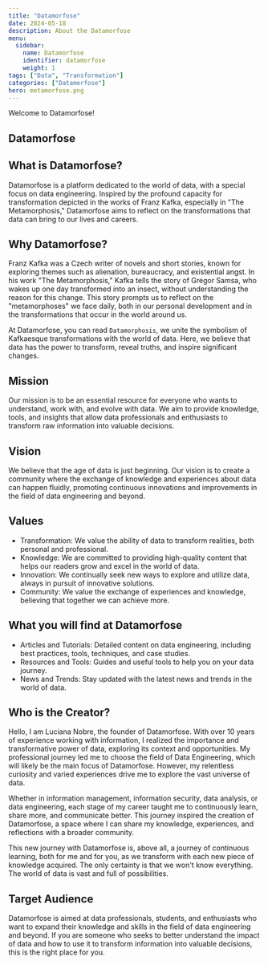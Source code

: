 ```yaml
---
title: "Datamorfose"
date: 2024-05-18
description: About the Datamorfose
menu:
  sidebar:
    name: Datamorfose
    identifier: datamorfose
    weight: 1
tags: ["Data", "Transformation"]
categories: ["Datamorfose"]
hero: metamorfose.png
---
```




Welcome to Datamorfose!

## Datamorfose

## What is Datamorfose?

Datamorfose is a platform dedicated to the world of data, with a special focus on data engineering. Inspired by the profound capacity for transformation depicted in the works of Franz Kafka, especially in "The Metamorphosis," Datamorfose aims to reflect on the transformations that data can bring to our lives and careers.


## Why Datamorfose?

Franz Kafka was a Czech writer of novels and short stories, known for exploring themes such as alienation, bureaucracy, and existential angst. In his work "The Metamorphosis," Kafka tells the story of Gregor Samsa, who wakes up one day transformed into an insect, without understanding the reason for this change. This story prompts us to reflect on the "metamorphoses" we face daily, both in our personal development and in the transformations that occur in the world around us.

At Datamorfose, you can read `Datamorphosis`,  we unite the symbolism of Kafkaesque transformations with the world of data. Here, we believe that data has the power to transform, reveal truths, and inspire significant changes.

## Mission

Our mission is to be an essential resource for everyone who wants to understand, work with, and evolve with data. We aim to provide knowledge, tools, and insights that allow data professionals and enthusiasts to transform raw information into valuable decisions.

## Vision

We believe that the age of data is just beginning. Our vision is to create a community where the exchange of knowledge and experiences about data can happen fluidly, promoting continuous innovations and improvements in the field of data engineering and beyond.

## Values

 - Transformation: We value the ability of data to transform realities, both personal and professional.
 - Knowledge: We are committed to providing high-quality content that helps our readers grow and excel in the world of data.
 - Innovation: We continually seek new ways to explore and utilize data, always in pursuit of innovative solutions.
 - Community: We value the exchange of experiences and knowledge, believing that together we can achieve more.

## What you will find at Datamorfose

 - Articles and Tutorials: Detailed content on data engineering, including best practices, tools, techniques, and case studies.
 - Resources and Tools: Guides and useful tools to help you on your data journey.
 - News and Trends: Stay updated with the latest news and trends in the world of data.

## Who is the Creator?

Hello, I am Luciana Nobre, the founder of Datamorfose. With over 10 years of experience working with information, I realized the importance and transformative power of data, exploring its context and opportunities. My professional journey led me to choose the field of Data Engineering, which will likely be the main focus of Datamorfose. However, my relentless curiosity and varied experiences drive me to explore the vast universe of data.

Whether in information management, information security, data analysis, or data engineering, each stage of my career taught me to continuously learn, share more, and communicate better. This journey inspired the creation of Datamorfose, a space where I can share my knowledge, experiences, and reflections with a broader community.

This new journey with Datamorfose is, above all, a journey of continuous learning, both for me and for you, as we transform with each new piece of knowledge acquired. The only certainty is that we won't know everything. The world of data is vast and full of possibilities.

## Target Audience

Datamorfose is aimed at data professionals, students, and enthusiasts who want to expand their knowledge and skills in the field of data engineering and beyond. If you are someone who seeks to better understand the impact of data and how to use it to transform information into valuable decisions, this is the right place for you.